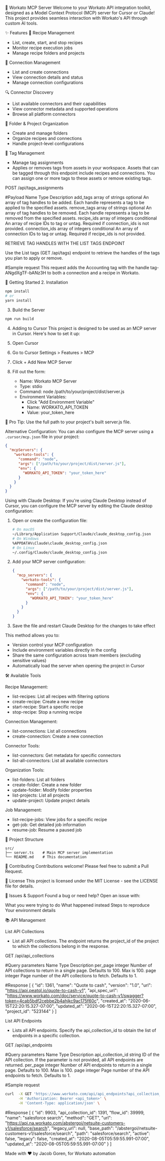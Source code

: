 🤖 Workato MCP Server
Welcome to your Workato API integration toolkit, designed as a Model Context Protocol (MCP) server for Cursor or Claude! This project provides seamless interaction with Workato's API through custom AI tools.

✨ Features
🔄 Recipe Management
- List, create, start, and stop recipes
- Monitor recipe execution jobs
- Manage recipe folders and projects

🔌 Connection Management
- List and create connections
- View connection details and status
- Manage connection configurations

🔍 Connector Discovery
- List available connectors and their capabilities
- View connector metadata and supported operations
- Browse all platform connectors

📂 Folder & Project Organization
- Create and manage folders
- Organize recipes and connections
- Handle project-level configurations

🔖 Tag Management
- Manage tag assignments
- Applies or removes tags from assets in your workspace. Assets that can be tagged through this endpoint include recipes and connections. You can assign one or more tags to these assets or remove existing tags.

POST /api/tags_assignments

#Payload
Name	Type	Description
add_tags	array of strings	optional	An array of tag handles to be added. Each handle represents a tag to be applied to the specified assets.
remove_tags	array of strings	optional	An array of tag handles to be removed. Each handle represents a tag to be removed from the specified assets.
recipe_ids	array of integers	conditional	An array of recipe IDs to tag or untag. Required if connection_ids is not provided.
connection_ids	array of integers	conditional	An array of connection IDs to tag or untag. Required if recipe_ids is not provided.

RETRIEVE TAG HANDLES WITH THE LIST TAGS ENDPOINT

Use the List tags (GET /api/tags) endpoint to retrieve the handles of the tags you plan to apply or remove.

#Sample request
This request adds the Accounting tag with the handle tag-ANgdXgTF-bANz3H to both a connection and a recipe in Workato.

🚀 Getting Started
2. Installation
```bash
npm install
# or
yarn install
```

3. Build the Server
```bash
npm run build
```

4. Adding to Cursor
This project is designed to be used as an MCP server in Cursor. Here's how to set it up:

1. Open Cursor
2. Go to Cursor Settings > Features > MCP
3. Click + Add New MCP Server
4. Fill out the form:
   - Name: Workato MCP Server
   - Type: stdio
   - Command: node /path/to/your/project/dist/server.js
   - Environment Variables:
     - Click "Add Environment Variable"
     - Name: WORKATO_API_TOKEN
     - Value: your_token_here

📘 Pro Tip: Use the full path to your project's built server.js file.

Alternative Configuration:
You can also configure the MCP server using a `.cursor/mcp.json` file in your project:

```json
{
  "mcpServers": {
    "workato-tools": {
      "command": "node",
      "args": ["/path/to/your/project/dist/server.js"],
      "env": {
        "WORKATO_API_TOKEN": "your_token_here"
      }
    }
  }
}
```

Using with Claude Desktop:
If you're using Claude Desktop instead of Cursor, you can configure the MCP server by editing the Claude desktop configuration:

1. Open or create the configuration file:
   ```bash
   # On macOS
   ~/Library/Application Support/Claude/claude_desktop_config.json
   # On Windows
   %APPDATA%\Claude\claude_desktop_config.json
   # On Linux
   ~/.config/Claude/claude_desktop_config.json
   ```

2. Add your MCP server configuration:
   ```json
   {
     "mcp_servers": {
       "workato-tools": {
         "command": "node",
         "args": ["/path/to/your/project/dist/server.js"],
         "env": {
           "WORKATO_API_TOKEN": "your_token_here"
         }
       }
     }
   }
   ```

3. Save the file and restart Claude Desktop for the changes to take effect

This method allows you to:
- Version control your MCP configuration
- Include environment variables directly in the config
- Share the same configuration across team members (excluding sensitive values)
- Automatically load the server when opening the project in Cursor

🛠️ Available Tools

Recipe Management:
- list-recipes: List all recipes with filtering options
- create-recipe: Create a new recipe
- start-recipe: Start a specific recipe
- stop-recipe: Stop a running recipe

Connection Management:
- list-connections: List all connections
- create-connection: Create a new connection

Connector Tools:
- list-connectors: Get metadata for specific connectors
- list-all-connectors: List all available connectors

Organization Tools:
- list-folders: List all folders
- create-folder: Create a new folder
- update-folder: Modify folder properties
- list-projects: List all projects
- update-project: Update project details

Job Management:
- list-recipe-jobs: View jobs for a specific recipe
- get-job: Get detailed job information
- resume-job: Resume a paused job

📁 Project Structure
```
src/
├── server.ts    # Main MCP server implementation
└── README.md    # This documentation

```
🤝 Contributing Contributions welcome! Please feel free to submit a Pull Request.

📝 License This project is licensed under the MIT License - see the LICENSE file for details.

🐛 Issues & Support Found a bug or need help? Open an issue with:

What you were trying to do
What happened instead
Steps to reproduce
Your environment details

📚 API Management

List API Collections
- List all API collections. The endpoint returns the project_id of the project to which the collections belong in the response.

GET /api/api_collections

#Query parameters
Name	Type	Description
per_page	integer	Number of API collections to return in a single page. Defaults to 100. Max is 100.
page	integer	Page number of the API collections to fetch. Defaults to 1.

#Response
[
    {
        "id": 1361,
        "name": "Quote to cash",
        "version": "1.0",
        "url": "https://api.peatql.io/quote-to-cash-v1",
        "api_spec_url": "https://www.workato.com/doc/service/quote-to-cash-v1/swagger?token=4cab5bdf2cebbe2b4ahjkc9ac175f60c",
        "created_at": "2020-06-15T22:20:15.327-07:00",
        "updated_at": "2020-06-15T22:20:15.327-07:00",
        "project_id": "523144"
    }
]

List API Endpoints
- Lists all API endpoints. Specify the api_collection_id to obtain the list of endpoints in a specific collection.

GET /api/api_endpoints

#Query parameters
Name	Type	Description
api_collection_id	string	ID of the API collection. If the parameter is not provided, all API endpoints are returned.
per_page	integer	Number of API endpoints to return in a single page. Defaults to 100. Max is 100.
page	integer	Page number of the API endpoints to fetch. Defaults to 1.

#Sample request
```bash
curl  -X GET 'https://www.workato.com/api/api_endpoints?api_collection_id=1391' \
      -H 'Authorization: Bearer <api_token>' \
      -H 'Content-Type: application/json' \
```

#Response
[
  {
      "id": 9903,
      "api_collection_id": 1391,
      "flow_id": 39999,
      "name": "salesforce search",
      "method": "GET",
      "url": "https://api.na.workato.com/abstergoi/netsuite-customers-v1/salesforce/search",
      "legacy_url": null,
      "base_path": "/abstergoi/netsuite-customers-v1/salesforce/search",
      "path": "salesforce/search",
      "active": false,
      "legacy": false,
      "created_at": "2020-08-05T05:59:55.991-07:00",
      "updated_at": "2020-08-05T05:59:55.991-07:00"
  }
]

Made with ❤️ by Jacob Goren, for Workato automation
